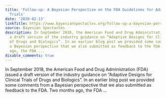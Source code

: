 ```yaml
---
title: 'Follow-up: A Bayesian Perspective on the FDA Guidelines for Adaptive Clinical
  Trials'
date: '2020-02-13'
linkTitle: https://www.bayesianspectacles.org/follow-up-a-bayesian-perspective-on-the-fda-guidelines-for-adaptive-clinical-trials/
source: Bayesian Spectacles
description: In September 2018, the American Food and Drug Administration (FDA) issued
  a draft version of the industry guidance on “Adaptive Designs for Clinical Trials
  of Drugs and Biologics”. In an earlier blog post we provided some comments from
  a Bayesian perspective that we also submitted as feedback to the FDA. Two months
  ago, the FDA ...
disable_comments: true
---
```

In September 2018, the American Food and Drug Administration (FDA) issued a draft version of the industry guidance on “Adaptive Designs for Clinical Trials of Drugs and Biologics”. In an earlier blog post we provided some comments from a Bayesian perspective that we also submitted as feedback to the FDA. Two months ago, the FDA ...